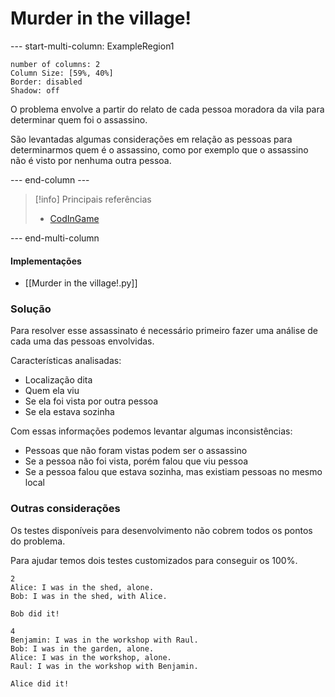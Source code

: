 # Murder in the village!

--- start-multi-column: ExampleRegion1  
```column-settings  
number of columns: 2
Column Size: [59%, 40%]
Border: disabled
Shadow: off
```

O problema envolve a partir do relato de cada pessoa moradora da vila para determinar quem foi o assassino.

São levantadas algumas considerações em relação as pessoas para determinarmos quem é o assassino, como por exemplo que o assassino não é visto por nenhuma outra pessoa.

--- end-column ---

> [!info] Principais referências
> - [CodInGame](https://www.codingame.com/training/easy/murder-in-the-village)

--- end-multi-column

#### Implementações

- [[Murder in the village!.py]]

### Solução

Para resolver esse assassinato é necessário primeiro fazer uma análise de cada uma das pessoas envolvidas. 

Características analisadas:

- Localização dita
- Quem ela viu
- Se ela foi vista por outra pessoa
- Se ela estava sozinha

Com essas informações podemos levantar algumas inconsistências:

- Pessoas que não foram vistas podem ser o assassino
- Se a pessoa não foi vista, porém falou que viu pessoa
- Se a pessoa falou que estava sozinha, mas existiam pessoas no mesmo local

### Outras considerações

Os testes disponíveis para desenvolvimento não cobrem todos os pontos do problema.

Para ajudar temos dois testes customizados para conseguir os 100%.

```
2
Alice: I was in the shed, alone.
Bob: I was in the shed, with Alice.

Bob did it!

4
Benjamin: I was in the workshop with Raul.
Bob: I was in the garden, alone.
Alice: I was in the workshop, alone.
Raul: I was in the workshop with Benjamin.

Alice did it!
```
